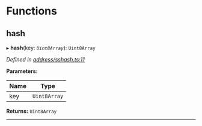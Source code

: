 

# Functions

<a id="hash"></a>

##  hash

▸ **hash**(key: *`Uint8Array`*): `Uint8Array`

*Defined in [address/sshash.ts:11](https://github.com/polkadot-js/common/blob/825a9de/packages/util-crypto/src/address/sshash.ts#L11)*

**Parameters:**

| Name | Type |
| ------ | ------ |
| key | `Uint8Array` |

**Returns:** `Uint8Array`

___

